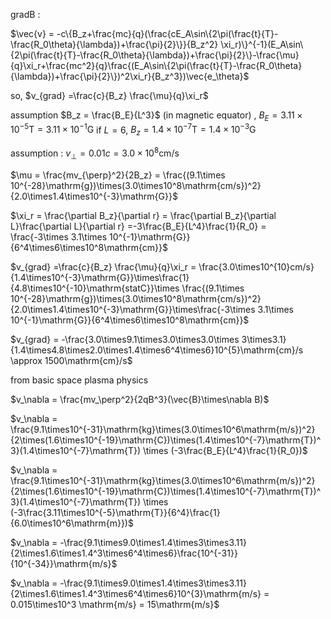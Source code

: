 gradB : 


$\vec{v} =  -c\{B_z+\frac{mc}{q}(\frac{cE_A\sin\{2\pi(\frac{t}{T}-\frac{R_0\theta}{\lambda})+\frac{\pi}{2}\}}{B_z^2} \xi_r)\}^{-1}(E_A\sin\{2\pi(\frac{t}{T}-\frac{R_0\theta}{\lambda})+\frac{\pi}{2}\}-\frac{\mu}{q}\xi_r+\frac{mc^2}{q}\frac{(E_A\sin\{2\pi(\frac{t}{T}-\frac{R_0\theta}{\lambda})+\frac{\pi}{2}\})^2\xi_r}{B_z^3})\vec{e_\theta}$

so, $v_{grad} =\frac{c}{B_z} \frac{\mu}{q}\xi_r$

assumption $B_z = \frac{B_E}{L^3}$ (in magnetic equator) , $B_E = 3.11\times10^{-5}\mathrm{T}= 3.11\times10^{-1}\mathrm{G}$
if $L = 6$, $B_z = 1.4\times10^{-7}\mathrm{T} = 1.4\times10^{-3}\mathrm{G}$

assumption : $v_\perp = 0.01c = 3.0\times10^8\mathrm{cm/s}$

$\mu = \frac{mv_{\perp}^2}{2B_z} = \frac{(9.1\times 10^{-28}\mathrm{g})\times(3.0\times10^8\mathrm{cm/s})^2}{2.0\times1.4\times10^{-3}\mathrm{G}}$

$\xi_r = \frac{\partial B_z}{\partial r} = \frac{\partial B_z}{\partial L}\frac{\partial L}{\partial r} =-3\frac{B_E}{L^4}\frac{1}{R_0} = \frac{-3\times 3.1\times 10^{-1}\mathrm{G}}{6^4\times6\times10^8\mathrm{cm}}$

$v_{grad} =\frac{c}{B_z} \frac{\mu}{q}\xi_r = \frac{3.0\times10^{10}cm/s}{1.4\times10^{-3}\mathrm{G}}\times\frac{1}{4.8\times10^{-10}\mathrm{statC}}\times \frac{(9.1\times 10^{-28}\mathrm{g})\times(3.0\times10^8\mathrm{cm/s})^2}{2.0\times1.4\times10^{-3}\mathrm{G}}\times\frac{-3\times 3.1\times 10^{-1}\mathrm{G}}{6^4\times6\times10^8\mathrm{cm}}$

$v_{grad} = -\frac{3.0\times9.1\times3.0\times3.0\times 3\times3.1}{1.4\times4.8\times2.0\times1.4\times6^4\times6}10^{5}\mathrm{cm}/s \approx  1500\mathrm{cm}/s$


from basic space plasma physics

$v_\nabla = \frac{mv_\perp^2}{2qB^3}(\vec{B}\times\nabla B)$


$v_\nabla = \frac{9.1\times10^{-31}\mathrm{kg}\times(3.0\times10^6\mathrm{m/s})^2}{2\times(1.6\times10^{-19}\mathrm{C})\times(1.4\times10^{-7}\mathrm{T})^3}(1.4\times10^{-7}\mathrm{T}) \times (-3\frac{B_E}{L^4}\frac{1}{R_0})$

$v_\nabla = \frac{9.1\times10^{-31}\mathrm{kg}\times(3.0\times10^6\mathrm{m/s})^2}{2\times(1.6\times10^{-19}\mathrm{C})\times(1.4\times10^{-7}\mathrm{T})^3}(1.4\times10^{-7}\mathrm{T}) \times (-3\frac{3.11\times10^{-5}\mathrm{T}}{6^4}\frac{1}{6.0\times10^6\mathrm{m}})$

$v_\nabla = -\frac{9.1\times9.0\times1.4\times3\times3.11}{2\times1.6\times1.4^3\times6^4\times6}\frac{10^{-31}}{10^{-34}}\mathrm{m/s}$

$v_\nabla = -\frac{9.1\times9.0\times1.4\times3\times3.11}{2\times1.6\times1.4^3\times6^4\times6}10^{3}\mathrm{m/s} = 0.015\times10^3 \mathrm{m/s} = 15\mathrm{m/s}$

